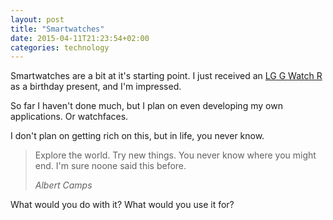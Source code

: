 ```yaml
---
layout: post
title: "Smartwatches"
date: 2015-04-11T21:23:54+02:00
categories: technology
---
```


Smartwatches are a bit at it's starting point. I just received an [LG G Watch R][lg] as a birthday present, and I'm impressed.

So far I haven't done much, but I plan on even developing my own applications. Or watchfaces.

I don't plan on getting rich on this, but in life, you never know.

<blockquote><p>Explore the world. Try new things. You never know where you might end. I'm sure noone said this before.</p>
<footer><cite>Albert Camps</cite></footer>
</blockquote>

What would you do with it? What would you use it for?

[lg]: http://www.lg.com/es/wearables/lg-LGW110-g-watch-r
